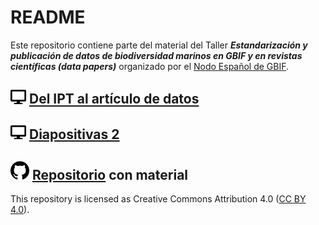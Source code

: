 # README 

Este repositorio contiene parte del material del Taller ***Estandarización y publicación de datos de biodiversidad marinos en GBIF y en revistas científicas (data papers)*** organizado por el [Nodo Español de GBIF](https://www.gbif.es/talleres/estandarizacion-publicacion-datos-marinos/). 

## <img src='assets/display-solid.svg' width='25'> [Del IPT al artículo de datos](https://ajpelu.github.io/teach_dp/ipt2dp.html)

## <img src='assets/display-solid.svg' width='25'> [Diapositivas 2](https://ajpelu.github.io/teach_dp/dp_structure.html)

## <img src='assets/github.svg' width='30'> [Repositorio](https://github.com/ajpelu/teach_dp) con material

This repository is licensed as Creative Commons Attribution 4.0 ([CC BY 4.0](https://creativecommons.org/licenses/by/4.0/)).  

